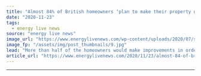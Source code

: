 ```yaml
---
title: "Almost 84% of British homeowners ‘plan to make their property greener in next 12 months’"
date: "2020-11-23"
tags: 
  - energy live news
source: "energy live news"
image_url: "https://www.energylivenews.com/wp-content/uploads/2020/07/shutterstock_592143041.jpg"
image_fp: "/assets/img/post_thumbnails/9.jpg"
lead: "More than half of the homeowners would make improvements in order to reduce their energy bills, according to a new report"
article_url: "https://www.energylivenews.com/2020/11/23/almost-84-of-british-homeowners-plan-to-make-their-property-greener-in-next-12-months/"
---
```


---
